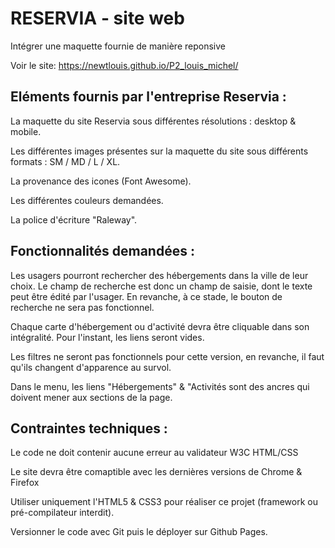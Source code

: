 
# RESERVIA - site web
Intégrer une maquette fournie de manière reponsive

Voir le site: https://newtlouis.github.io/P2_louis_michel/

## Eléments fournis par l'entreprise Reservia :

La maquette du site Reservia sous différentes résolutions : desktop & mobile.

Les différentes images présentes sur la maquette du site sous différents formats : SM / MD / L / XL.

La provenance des icones (Font Awesome).

Les différentes couleurs demandées.

La police d'écriture "Raleway".

## Fonctionnalités demandées :

Les usagers pourront rechercher des hébergements dans la ville de leur choix. Le champ de recherche est donc un champ de saisie, dont le texte peut être édité par l'usager. En revanche, à ce stade, le bouton de recherche ne sera pas fonctionnel.

Chaque carte d'hébergement ou d'activité devra être cliquable dans son intégralité. Pour l'instant, les liens seront vides.

Les filtres ne seront pas fonctionnels pour cette version, en revanche, il faut qu'ils changent d'apparence au survol.

Dans le menu, les liens "Hébergements" & "Activités sont des ancres qui doivent mener aux sections de la page.

## Contraintes techniques :

Le code ne doit contenir aucune erreur au validateur W3C HTML/CSS

Le site devra être comaptible avec les dernières versions de Chrome & Firefox

Utiliser uniquement l'HTML5 & CSS3 pour réaliser ce projet (framework ou pré-compilateur interdit).

Versionner le code avec Git puis le déployer sur Github Pages.
